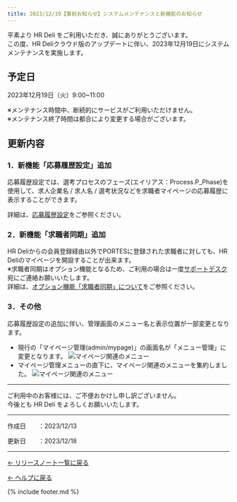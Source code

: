 ```yaml
---
title: 2023/12/19【事前お知らせ】システムメンテナンスと新機能のお知らせ
---
```


平素より HR Deli をご利用いただき、誠にありがとうございます。<br>
この度、HR Deliクラウド版のアップデートに伴い、2023年12月19日にシステムメンテナンスを実施します。

## 予定日
2023年12月19日（火）9:00~11:00

※メンテナンス時間中、断続的にサービスがご利用いただけません。<br>
※メンテナンス終了時間は都合により変更する場合がございます。

## 更新内容
### 1．新機能「応募履歴設定」追加
応募履歴設定では、選考プロセスのフェーズ(エイリアス：Process.P_Phase)を使用して、求人企業名 / 求人名 / 選考状況などを求職者マイページの応募履歴に表示することができます。

詳細は、[応募履歴設定](https://e2info.github.io/hrdeli-docs/manual/mypage_phases)をご参照ください。

### 2．新機能「求職者同期」追加
HR Deliからの会員登録経由以外でPORTESに登録された求職者に対しても、HR Deliのマイページを開設することが出来ます。<br>
※求職者同期はオプション機能となるため、ご利用の場合は一度<a href="mailto:support_hrdeli@e2info.com">サポートデスク</a>宛にご連絡お願いいたします。<br>
詳細は、[オプション機能「求職者同期」について](https://e2info.github.io/hrdeli-docs/introduction/option_members_sync)をご参照ください。

### 3．その他
応募履歴設定の追加に伴い、管理画面のメニュー名と表示位置が一部変更となります。

* 現行の「マイページ管理(admin/mypage)」の画面名が「メニュー管理」に変更となります。
![マイページ関連のメニュー](https://e2info.github.io/hrdeli-docs/release-notes/images/20231219_03_1.png)
* マイページ管理メニューの直下に、マイページ関連のメニューを集約しました。
![マイページ関連のメニュー](https://e2info.github.io/hrdeli-docs/release-notes/images/20231219_03_2.png)<br>

-------------
ご利用中のお客様には、ご不便おかけし申し訳ございません。<br>
今後とも HR Deli をよろしくお願いいたします。<br>

-------------

<p>作成日　　：2023/12/13</p>
<p>更新日　　：2023/12/18</p>

-------------

[← リリースノート一覧に戻る](https://e2info.github.io/hrdeli-docs/release-notes/archive)<br>

[← ヘルプに戻る](https://e2info.github.io/hrdeli-docs/)<br>

{% include footer.md %}